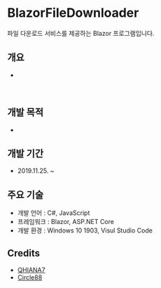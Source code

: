 # BlazorFileDownloader
파일 다운로드 서비스를 제공하는 Blazor 프로그램입니다.

## 개요
* 
  
## 개발 목적
* 

## 개발 기간
* 2019.11.25. ~ 

## 주요 기술
* 개발 언어 : C#, JavaScript
* 프레임워크 : Blazor, ASP.NET Core
* 개발 환경 : Windows 10 1903, Visul Studio Code

## Credits
* [QHIANA7](https://github.com/QHIANA7)
* [Circle88](https://github.com/Circle88)
